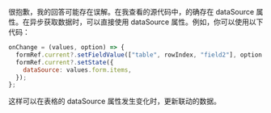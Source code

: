 很抱歉，我的回答可能存在误解。在我查看的源代码中，的确存在 dataSource 属性。在异步获取数据时，可以直接使用 dataSource 属性。例如，你可以使用以下代码：

```javascript
onChange = (values, option) => {
  formRef.current?.setFieldValue(["table", rowIndex, "field2"], option.label);
  formRef.current?.setState({
    dataSource: values.form.items,
  });
};
```

这样可以在表格的 dataSource 属性发生变化时，更新联动的数据。
